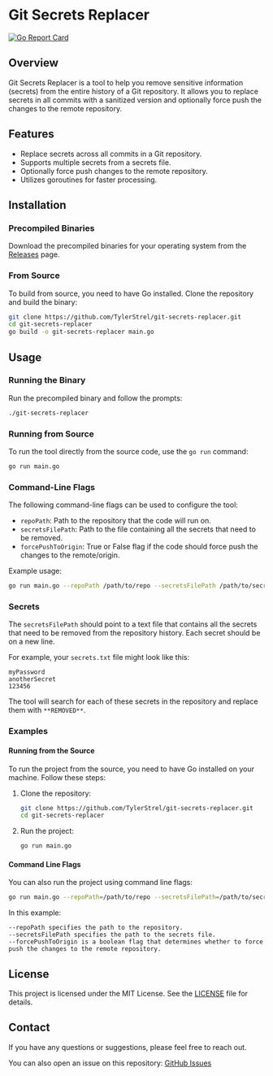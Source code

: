 # Git Secrets Replacer
[![Go Report Card](https://goreportcard.com/badge/github.com/TylerStrel/git-secrets-replacer)](https://goreportcard.com/report/github.com/TylerStrel/git-secrets-replacer)

## Overview

Git Secrets Replacer is a tool to help you remove sensitive information (secrets) from the entire history of a Git repository. It allows you to replace secrets in all commits with a sanitized version and optionally force push the changes to the remote repository.

## Features

- Replace secrets across all commits in a Git repository.
- Supports multiple secrets from a secrets file.
- Optionally force push changes to the remote repository.
- Utilizes goroutines for faster processing.

## Installation

### Precompiled Binaries

Download the precompiled binaries for your operating system from the [Releases](https://github.com/TylerStrel/git-secrets-replacer/releases) page.

### From Source

To build from source, you need to have Go installed. Clone the repository and build the binary:

```bash
git clone https://github.com/TylerStrel/git-secrets-replacer.git
cd git-secrets-replacer
go build -o git-secrets-replacer main.go
```

## Usage

### Running the Binary

Run the precompiled binary and follow the prompts:

```bash
./git-secrets-replacer
```

### Running from Source

To run the tool directly from the source code, use the `go run` command:

```bash
go run main.go
```

### Command-Line Flags

The following command-line flags can be used to configure the tool:

- `repoPath`: Path to the repository that the code will run on.
- `secretsFilePath`: Path to the file containing all the secrets that need to be removed.
- `forcePushToOrigin`: True or False flag if the code should force push the changes to the remote/origin.

Example usage:

```bash
go run main.go --repoPath /path/to/repo --secretsFilePath /path/to/secrets.txt --forcePushToOrigin true
```
### Secrets

The `secretsFilePath` should point to a text file that contains all the secrets that need to be removed from the repository history. Each secret should be on a new line.

For example, your `secrets.txt` file might look like this:

```
myPassword
anotherSecret
123456
```
The tool will search for each of these secrets in the repository and replace them with `**REMOVED**`.

### Examples

#### Running from the Source

To run the project from the source, you need to have Go installed on your machine. Follow these steps:

1. Clone the repository:
   ```sh
   git clone https://github.com/TylerStrel/git-secrets-replacer.git
   cd git-secrets-replacer
   ```
 2. Run the project:
    ```sh
    go run main.go
    ```
#### Command Line Flags

You can also run the project using command line flags:

```sh
go run main.go --repoPath=/path/to/repo --secretsFilePath=/path/to/secrets.txt --forcePushToOrigin=true
```

In this example:

    --repoPath specifies the path to the repository.
    --secretsFilePath specifies the path to the secrets file.
    --forcePushToOrigin is a boolean flag that determines whether to force push the changes to the remote repository.

## License

This project is licensed under the MIT License. See the [LICENSE](LICENSE) file for details.

## Contact

If you have any questions or suggestions, please feel free to reach out.

You can also open an issue on this repository: [GitHub Issues](https://github.com/TylerStrel/git-secrets-replacer/issues)


